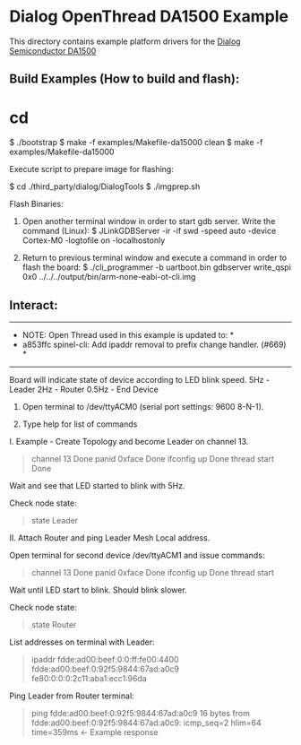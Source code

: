# Dialog OpenThread DA1500 Example

This directory contains example platform drivers for the [Dialog Semiconductor DA1500][da15000]

[da15000]: https://support.dialog-semiconductor.com/connectivity/product/openthread-sandbox

## Build Examples (How to build and flash):

# cd <path-to-openthread>
$ ./bootstrap
$ make -f examples/Makefile-da15000 clean
$ make -f examples/Makefile-da15000

Execute script to prepare image for flashing:

$ cd ./third_party/dialog/DialogTools
$ ./imgprep.sh

Flash Binaries:

1. Open another terminal window in order to start gdb server. Write the command (Linux):
$ JLinkGDBServer -ir -if swd -speed auto -device Cortex-M0 -logtofile on -localhostonly

2. Return to previous terminal window and execute a command in order to flash the board:
$ ./cli_programmer -b uartboot.bin gdbserver write_qspi 0x0 ../../../output/bin/arm-none-eabi-ot-cli.img


## Interact:

******************************************************************************
*  NOTE:    Open Thread used in this example is updated to:                  *
*  a853ffc spinel-cli: Add ipaddr removal to prefix change handler. (#669)   *
******************************************************************************


Board will indicate state of device according to LED blink speed.
5Hz   - Leader
2Hz   - Router
0.5Hz - End Device


1. Open terminal to /dev/ttyACM0 (serial port settings: 9600 8-N-1).

2. Type help for list of commands

I. Example - Create Topology and become Leader on channel 13.

> channel 13
Done
> panid 0xface
Done
> ifconfig up
Done
> thread start
Done

Wait and see that LED started to blink with 5Hz.

Check node state:
> state
Leader

II. Attach Router and ping Leader Mesh Local address.

Open terminal for second device /dev/ttyACM1 and issue commands:

> channel 13
Done
> panid 0xface
Done
> ifconfig up
Done
> thread start

Wait until LED start to blink. Should blink slower.

Check node state:
> state
Router

List addresses on terminal with Leader:
> ipaddr
fdde:ad00:beef:0:0:ff:fe00:4400
fdde:ad00:beef:0:92f5:9844:67ad:a0c9
fe80:0:0:0:2c11:aba1:ecc1:96da

Ping Leader from Router terminal:
> ping fdde:ad00:beef:0:92f5:9844:67ad:a0c9
16 bytes from fdde:ad00:beef:0:92f5:9844:67ad:a0c9: icmp_seq=2 hlim=64 time=359ms <- Example response
